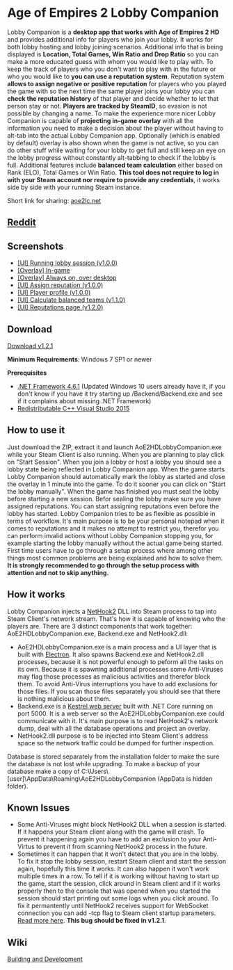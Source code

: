 # Age of Empires 2 Lobby Companion

Lobby Companion is a **desktop app that works with Age of Empires 2 HD** and provides additional info for players who join your lobby. It works for both lobby hosting and lobby joining scenarios.
Additional info that is being displayed is **Location, Total Games, Win Ratio and Drop Ratio** so you can make a more educated guess with whom you would like to play with.
To keep the track of players who you don't want to play with in the future or who you would like to **you can use a reputation system**.
Reputation system **allows to assign negative or positive reputation** for players who you played the game with so the next time the same player joins your lobby you can **check the reputation history** of that player and decide whether to let that person stay or not.
**Players are tracked by SteamID**, so evasion is not possible by changing a name. To make the experience more nicer Lobby Companion is capable of **projecting in-game overlay** with all the information you need to make a decision about the player without having to alt-tab into the actual Lobby Companion app.
Optionally (which is enabled by default) overlay is also shown when the game is not active, so you can do other stuff while waiting for your lobby to get full and still keep an eye on the lobby progress without constantly alt-tabbing to check if the lobby is full. Additional features include **balanced team calculation** either based on Rank (ELO), Total Games or Win Ratio.
**This tool does not require to log in with your Steam account nor require to provide any credentials**, it works side by side with your running Steam instance.

Short link for sharing: [aoe2lc.net](http://aoe2lc.net)

## [Reddit](https://www.reddit.com/r/aoe2lc)

## Screenshots
* [[UI] Running lobby session (v1.0.0)](https://raw.githubusercontent.com/ThorConzales/AoE2HDLobbyCompanion/master/Screenshots/LobbySessionRunning.png)
* [[Overlay] In-game](https://raw.githubusercontent.com/ThorConzales/AoE2HDLobbyCompanion/master/Screenshots/InGameOverlay.png)
* [[Overlay] Always on, over desktop](https://raw.githubusercontent.com/ThorConzales/AoE2HDLobbyCompanion/master/Screenshots/PermanentOverlay.png)
* [[UI] Assign reputation (v1.0.0)](https://raw.githubusercontent.com/ThorConzales/AoE2HDLobbyCompanion/master/Screenshots/AssignReputation.png)
* [[UI] Player profile (v1.0.0)](https://raw.githubusercontent.com/ThorConzales/AoE2HDLobbyCompanion/master/Screenshots/PlayerProfile.png)
* [[UI] Calculate balanced teams (v1.1.0)](https://raw.githubusercontent.com/ThorConzales/AoE2HDLobbyCompanion/master/Screenshots/CalculateBalancedTeams.png)
* [[UI] Reputations page (v1.2.0)](https://raw.githubusercontent.com/ThorConzales/AoE2HDLobbyCompanion/master/Screenshots/ReputationsPage.png)

## Download
[Download v1.2.1](https://github.com/ThorConzales/AoE2HDLobbyCompanion/releases/download/v1.2.1/AoE2HDLobbyCompanion-V1.2.1.zip)

**Minimum Requirements**: Windows 7 SP1 or newer

**Prerequisites**
* [.NET Framework 4.6.1](https://www.microsoft.com/net/download/framework) (Updated Windows 10 users already have it, if you don't know if you have it try starting up /Backend/Backend.exe and see if it complains about missing .NET Framework)
* [Redistributable C++ Visual Studio 2015](https://www.microsoft.com/en-us/download/details.aspx?id=53587)

## How to use it
Just download the ZIP, extract it and launch AoE2HDLobbyCompanion.exe while your Steam Client is also running. When you are planning to play click on "Start Session". When you join a lobby or host a lobby you should see a lobby state being reflected in Lobby Companion app. 
When the game starts Lobby Companion should automatically mark the lobby as started and close the overlay in 1 minute into the game. To do it sooner you can click on "Start the lobby manually". When the game has finished you must seal the lobby before starting a new session.
Befor sealing the lobby make sure you have assigned reputations. You can start assigning reputations even before the lobby has started. 
Lobby Companion tries to be as flexible as possible in terms of workflow. It's main purpose is to be your personal notepad when it comes to reputations and it makes no attempt to restrict you, therefor you can perform invalid actions without Lobby Companion stopping you, for example starting the lobby manually without the actual game being started.
First time users have to go through a setup process where among other things most common problems are being explained and how to solve them. **It is strongly recommended to go through the setup process with attention and not to skip anything.**

## How it works
Lobby Companion injects a [NetHook2](https://github.com/SteamRE/SteamKit/tree/master/Resources/NetHook2) DLL into Steam process to tap into Steam Client's network stream. That's how it is capable of knowing who the players are. 
There are 3 distinct components that work together: AoE2HDLobbyCompanion.exe, Backend.exe and NetHook2.dll:
* AoE2HDLobbyCompanion.exe is a main process and a UI layer that is built with [Electron](https://electron.atom.io/). It also spawns Backend.exe and NetHook2.dll processes, because it is not powerful enough to peform all the tasks on its own. Because it is spawning additional processes some Anti-Viruses may flag those processes as malicious activities and therefor block them. To avoid Anti-Virus interruptions you have to add exclusions for those files. If you scan those files separately you should see that there is nothing malicious about them.
* Backend.exe is a [Kestrel web server](https://github.com/aspnet/KestrelHttpServer) built with .NET Core running on port 5000. It is a web server so the AoE2HDLobbyCompanion.exe could communicate with it. It's main purpose is to read NetHook2's network dump, deal with all the database operations and project an overlay.
* NetHook2.dll purpose is to be injected into Steam Client's address space so the network traffic could be dumped for further inspection.

Database is stored separately from the installation folder to make the sure the database is not lost while upgrading. To make a backup of your database make a copy of C:\Users\\[user]\AppData\Roaming\AoE2HDLobbyCompanion (AppData is hidden folder).

## Known Issues
* Some Anti-Viruses might block NetHook2 DLL when a session is started. If it happens your Steam client along with the game will crash. To prevent it happening again you have to add an exclusion to your Anti-Virtus to prevent it from scanning NetHook2 process in the future.
* Sometimes it can happen that it won't detect that you are in the lobby. To fix it stop the lobby session, restart Steam client and start the session again, hopefully this time it works. It can also happen it won't work multiple times in a row. To tell if it is working without having to start up the game, start the session, click around in Steam client and if it works properly then to the console that was opened when you started the session should start printing out some logs when you click around. To fix it permantently until NetHook2 receives support for WebSocket connection you can add -tcp flag to Steam client startup parameters. [Read more here](https://www.reddit.com/r/aoe2lc/comments/6xfdqo/temporary_fix_for_lobby_data_not_being_displayed/). **This bug should be fixed in v1.2.1**.


## Wiki
[Building and Development](https://github.com/ThorConzales/AoE2HDLobbyCompanion/wiki/Building-and-Development)
